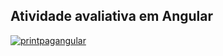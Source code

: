 ## Atividade avaliativa em Angular

<a href="https://ibb.co/ZWLbfKQ"><img src="https://i.ibb.co/bzWG6L4/printpagangular.png" alt="printpagangular" border="0"></a>
